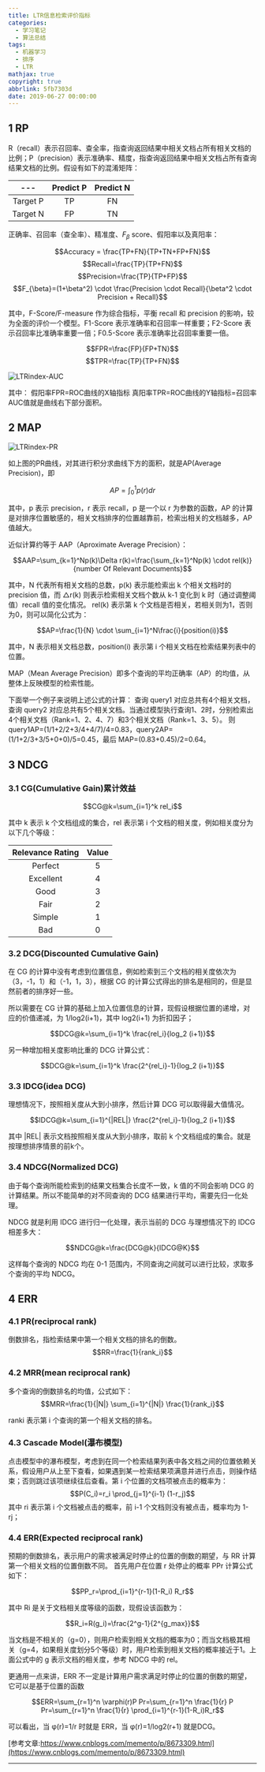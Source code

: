 ```yaml
---
title: LTR信息检索评价指标
categories:
  - 学习笔记
  - 算法总结
tags:
  - 机器学习
  - 排序
  - LTR
mathjax: true
copyright: true
abbrlink: 5fb7303d
date: 2019-06-27 00:00:00
---
```


## 1 RP
R（recall）表示召回率、查全率，指查询返回结果中相关文档占所有相关文档的比例；P（precision）表示准确率、精度，指查询返回结果中相关文档占所有查询结果文档的比例。假设有如下的混淆矩阵：


| --- |Predict P|Predict N|
|:---:|:---:|:---:|
|Target P| TP | FN |
|Target N| FP | TN |


<!--more-->

正确率、召回率（查全率）、精准度、$F_{\beta}$ score、假阳率以及真阳率：

$$Accuracy = \frac{TP+FN}{TP+TN+FP+FN}$$
$$Recall=\frac{TP}{TP+FN}$$
$$Precision=\frac{TP}{TP+FP}$$
$$F_{\beta}=(1+\beta^2) \cdot \frac{Precision \cdot Recall}{\beta^2 \cdot Precision + Recall}$$

其中，F-Score/F-measure 作为综合指标，平衡 recall 和 precision 的影响，较为全面的评价一个模型。F1-Score 表示准确率和召回率一样重要；F2-Score 表示召回率比准确率重要一倍；F0.5-Score 表示准确率比召回率重要一倍。

$$FPR=\frac{FP}{FP+TN}$$
$$TPR=\frac{TP}{TP+FN}$$

![LTRindex-AUC](https://mzxie-image.oss-cn-hangzhou.aliyuncs.com/algorithm/papers/LTRindex-AUC.png)

其中：
假阳率FPR=ROC曲线的X轴指标
真阳率TPR=ROC曲线的Y轴指标=召回率
AUC值就是曲线右下部分面积。

## 2 MAP

![LTRindex-PR](https://mzxie-image.oss-cn-hangzhou.aliyuncs.com/algorithm/papers/LTRindex-PR.jpg)

如上图的PR曲线，对其进行积分求曲线下方的面积，就是AP(Average Precision)，即

$$AP=\int_0^1 p(r) dr$$

其中，p 表示 precision，r 表示 recall，p 是一个以 r 为参数的函数，AP 的计算是对排序位置敏感的，相关文档排序的位置越靠前，检索出相关的文档越多，AP 值越大。

近似计算约等于 AAP（Aproximate Average Precision）：

$$AAP=\sum_{k=1}^Np(k)\Delta r(k)=\frac{\sum_{k=1}^Np(k) \cdot rel(k)}{number Of Relevant Documents}$$

其中，N 代表所有相关文档的总数，p(k) 表示能检索出 k 个相关文档时的 precision 值，而 △r(k) 则表示检索相关文档个数从 k-1 变化到 k 时（通过调整阈值）recall 值的变化情况。
rel(k) 表示第 k 个文档是否相关，若相关则为1，否则为0，则可以简化公式为：

$$AP=\frac{1}{N} \cdot \sum_{i=1}^N\frac{i}{position(i)}$$

其中，N 表示相关文档总数，position(i) 表示第 i 个相关文档在检索结果列表中的位置。
 
MAP（Mean Average Precision）即多个查询的平均正确率（AP）的均值，从整体上反映模型的检索性能。
 
下面举一个例子来说明上述公式的计算：
查询 query1 对应总共有4个相关文档，查询 query2 对应总共有5个相关文档。当通过模型执行查询1、2时，分别检索出4个相关文档（Rank=1、2、4、7）和3个相关文档（Rank=1、3、5）。
则 query1AP=(1/1+2/2+3/4+4/7)/4=0.83，query2AP=(1/1+2/3+3/5+0+0)/5=0.45，最后 MAP=(0.83+0.45)/2=0.64。

## 3 NDCG
### 3.1 CG(Cumulative Gain)累计效益

$$CG@k=\sum_{i=1}^k rel_i$$

其中 k 表示 k 个文档组成的集合，rel 表示第 i 个文档的相关度，例如相关度分为以下几个等级：


|Relevance Rating|Value|
|:---:|:---:|
|Perfect|5|
|Excellent|4|
|Good|3|
|Fair|2|
|Simple|1|
|Bad|0|


### 3.2 DCG(Discounted Cumulative Gain)
在 CG 的计算中没有考虑到位置信息，例如检索到三个文档的相关度依次为（3，-1，1）和（-1，1，3），根据 CG 的计算公式得出的排名是相同的，但是显然前者的排序好一些。

所以需要在 CG 计算的基础上加入位置信息的计算，现假设根据位置的递增，对应的价值递减，为 1/log2(i+1)，其中 log2(i+1) 为折扣因子；

$$DCG@k=\sum_{i=1}^k \frac{rel_i}{log_2 (i+1)}$$

另一种增加相关度影响比重的 DCG 计算公式：

$$DCG@k=\sum_{i=1}^k \frac{2^{rel_i}-1}{log_2 (i+1)}$$

### 3.3 IDCG(idea DCG)
理想情况下，按照相关度从大到小排序，然后计算 DCG 可以取得最大值情况。

$$IDCG@k=\sum_{i=1}^{|REL|} \frac{2^{rel_i}-1}{log_2 (i+1)}$$

其中 |REL| 表示文档按照相关度从大到小排序，取前 k 个文档组成的集合。就是按理想排序情景的前k个。

### 3.4 NDCG(Normalized DCG)
由于每个查询所能检索到的结果文档集合长度不一致，k 值的不同会影响 DCG 的计算结果。所以不能简单的对不同查询的 DCG 结果进行平均，需要先归一化处理。

NDCG 就是利用 IDCG 进行归一化处理，表示当前的 DCG 与理想情况下的 IDCG 相差多大：

$$NDCG@k=\frac{DCG@k}{IDCG@K}$$

这样每个查询的 NDCG 均在 0-1 范围内，不同查询之间就可以进行比较，求取多个查询的平均 NDCG。

## 4 ERR
### 4.1 PR(reciprocal rank)
倒数排名，指检索结果中第一个相关文档的排名的倒数。
$$RR=\frac{1}{rank_i}$$

### 4.2 MRR(mean reciprocal rank)
多个查询的倒数排名的均值，公式如下：
$$MRR=\frac{1}{|N|} \sum_{i=1}^{|N|} \frac{1}{rank_i}$$

ranki 表示第 i 个查询的第一个相关文档的排名。

### 4.3 Cascade Model(瀑布模型)
点击模型中的瀑布模型，考虑到在同一个检索结果列表中各文档之间的位置依赖关系，假设用户从上至下查看，如果遇到某一检索结果项满意并进行点击，则操作结束；否则跳过该项继续往后查看。第 i 个位置的文档项被点击的概率为：
$$P(C_i)=r_i \prod_{j=1}^{i-1} (1-r_j)$$
其中 ri 表示第 i 个文档被点击的概率，前 i-1 个文档则没有被点击，概率均为 1-rj；

### 4.4 ERR(Expected reciprocal rank)
预期的倒数排名，表示用户的需求被满足时停止的位置的倒数的期望，与 RR 计算第一个相关文档的位置倒数不同。
首先用户在位置 r 处停止的概率 PPr 计算公式如下：

$$PP_r=\prod_{i=1}^{r-1}(1-R_i) R_r$$

其中 Ri 是关于文档相关度等级的函数，现假设该函数为：

$$R_i=R(g_i)=\frac{2^g-1}{2^{g_max}}$$

当文档是不相关的（g=0），则用户检索到相关文档的概率为0；而当文档极其相关（g=4，如果相关度划分5个等级）时，用户检索到相关文档的概率接近于1。上面公式中的 g 表示文档的相关度，参考 NDCG 中的 rel。

更通用一点来讲，ERR 不一定是计算用户需求满足时停止的位置的倒数的期望，它可以是基于位置的函数

$$ERR=\sum_{r=1}^n \varphi(r)P Pr=\sum_{r=1}^n \frac{1}{r} P Pr=\sum_{r=1}^n \frac{1}{r} \prod_{i=1}^{r-1}(1-R_i)R_r$$

可以看出，当 φ(r)=1/r 时就是 ERR，当 φ(r)=1/log2(r+1) 就是DCG。


[参考文章:https://www.cnblogs.com/memento/p/8673309.html](https://www.cnblogs.com/memento/p/8673309.html)



---